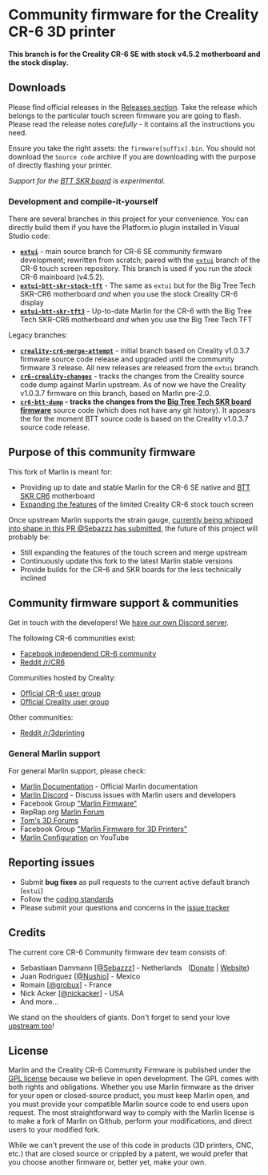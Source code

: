 # Community firmware for the Creality CR-6 3D printer

**This branch is for the Creality CR-6 SE with stock v4.5.2 motherboard and the stock display.**

## Downloads

Please find official releases in the [Releases section](https://github.com/CR6Community/Marlin/releases). Take the release which belongs to the particular touch screen firmware you are going to flash. Please read the release notes *carefully* - it contains all the instructions you need.

Ensure you take the right assets: the `firmware[suffix].bin`. You should not download the `Source code` archive if you are downloading with the purpose of directly flashing your printer.

*Support for the [BTT SKR board](https://damsteen.nl/blog/2020/11/25/how-to-btt-skr-cr6-installation) is experimental.*

### Development and compile-it-yourself

There are several branches in this project for your convenience. You can directly build them if you have the Platform.io plugin installed in Visual Studio code:

- **[`extui`](https://github.com/CR6Community/Marlin/tree/extui)** - main source branch for CR-6 SE community firmware development; rewritten from scratch; paired with the [`extui`](https://github.com/CR6Community/CR-6-Touchscreen/tree/extui) branch of the CR-6 touch screen repository. This branch is used if you run the *stock* CR-6 mainboard (v4.5.2).
- **[`extui-btt-skr-stock-tft`](https://github.com/CR6Community/Marlin/tree/extui-btt-skr-stock-tft)** - The same as `extui` but for the Big Tree Tech SKR-CR6 motherboard _and_ when you use the stock Creality CR-6 display
- **[`extui-btt-skr-tft3`](https://github.com/CR6Community/Marlin/tree/extui-btt-skr-tft3)** - Up-to-date Marlin for the CR-6 with the Big Tree Tech SKR-CR6 motherboard _and_ when you use the Big Tree Tech TFT

Legacy branches:

- **[`creality-cr6-merge-attempt`](https://github.com/CR6Community/Marlin/tree/creality-cr6-merge-attempt)** - initial branch based on Creality v1.0.3.7 firmware source code release and upgraded until the community firmware 3 release. All new releases are released from the `extui` branch.
- **[`cr6-creality-changes`](https://github.com/CR6Community/Marlin/tree/cr6-creality-changes)** - tracks the changes from the Creality source code dump against Marlin upstream. As of now we have the Creality v1.0.3.7 firmware on this branch, based on Marlin pre-2.0.
- **[`cr6-btt-dump`](https://github.com/CR6Community/Marlin/tree/cr6-btt-dump) - tracks the changes from the [Big Tree Tech SKR board firmware](https://github.com/bigtreetech/BIGTREETECH-SKR-CR6/tree/master/firmware/BTT-SKR-CR6)** source code (which does not have any git history). It appears the for the moment BTT source code is based on the Creality v1.0.3.7 source code release.

## Purpose of this community firmware

This fork of Marlin is meant for:

- Providing up to date and stable Marlin for the CR-6 SE native and [BTT SKR CR6](https://damsteen.nl/blog/2020/11/25/how-to-btt-skr-cr6-installation) motherboard
- [Expanding the features](https://github.com/CR6Community/CR-6-touchscreen) of the limited Creality CR-6 stock touch screen

Once upstream Marlin supports the strain gauge, [currently being whipped into shape in this PR @Sebazzz has submitted](https://github.com/MarlinFirmware/Marlin/pull/19958), the future of this project will probably be:

- Still expanding the features of the touch screen and merge upstream
- Continuously update this fork to the latest Marlin stable versions
- Provide builds for the CR-6 and SKR boards for the less technically inclined

## Community firmware support & communities

Get in touch with the developers! We [have our own Discord server](https://discord.gg/RKrxYy3Q9N).

The following CR-6 communities exist:

- [Facebook independend CR-6 community](https://www.facebook.com/groups/cr6community)
- [Reddit /r/CR6](https://www.reddit.com/r/CR6/)

Communities hosted by Creality:

- [Official CR-6 user group](https://www.facebook.com/groups/CR6SECR6MAX)
- [Official Creality user group](https://www.facebook.com/groups/creality3dofficial)

Other communities:

- [Reddit /r/3dprinting](https://www.reddit.com/r/3dprinting/)

### General Marlin support

For general Marlin support, please check:

- [Marlin Documentation](http://marlinfw.org) - Official Marlin documentation
- [Marlin Discord](https://discord.gg/n5NJ59y) - Discuss issues with Marlin users and developers
- Facebook Group ["Marlin Firmware"](https://www.facebook.com/groups/1049718498464482/)
- RepRap.org [Marlin Forum](http://forums.reprap.org/list.php?415)
- [Tom's 3D Forums](https://forum.toms3d.org/)
- Facebook Group ["Marlin Firmware for 3D Printers"](https://www.facebook.com/groups/3Dtechtalk/)
- [Marlin Configuration](https://www.youtube.com/results?search_query=marlin+configuration) on YouTube


## Reporting issues

- Submit **bug fixes** as pull requests to the current active default branch (`extui`)
- Follow the [coding standards](https://marlinfw.org/docs/development/coding_standards.html)
- Please submit your questions and concerns in the [issue tracker](https://github.com/MarlinFirmware/Marlin/issues)

## Credits

The current core CR-6 Community firmware dev team consists of:

 - Sebastiaan Dammann [[@Sebazzz](https://github.com/Sebazzz)] - Netherlands &nbsp; ([Donate](https://www.paypal.com/cgi-bin/webscr?cmd=_donations&business=B7XURY2X39GS6&item_name=CR-6+development&currency_code=EUR) | [Website](https://damsteen.nl))
 - Juan Rodriguez [[@Nushio](https://github.com/Nushio)] - Mexico
 - Romain [[@grobux](https://github.com/grobux)] - France
 - Nick Acker [[@nickacker](https://github.com/nickacker)] - USA
 - And more...

We stand on the shoulders of giants. Don't forget to send your love [upstream too](https://github.com/MarlinFirmware/Marlin)!

## License

Marlin and the Creality CR-6 Community Firmware is published under the [GPL license](/LICENSE) because we believe in open development. The GPL comes with both rights and obligations. Whether you use Marlin firmware as the driver for your open or closed-source product, you must keep Marlin open, and you must provide your compatible Marlin source code to end users upon request. The most straightforward way to comply with the Marlin license is to make a fork of Marlin on Github, perform your modifications, and direct users to your modified fork.

While we can't prevent the use of this code in products (3D printers, CNC, etc.) that are closed source or crippled by a patent, we would prefer that you choose another firmware or, better yet, make your own.
